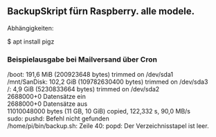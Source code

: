 
## BackupSkript fürn Raspberry. alle modele.

Abhängigkeiten:

$ apt install pigz


### Beispielausgabe bei Mailversand über Cron

/boot: 191,6 MiB (200923648 bytes) trimmed on /dev/sda1\
/mnt/SanDisk: 102,2 GiB (109782630400 bytes) trimmed on /dev/sda3\
/: 4,9 GiB (5230833664 bytes) trimmed on /dev/sda2\
2688000+0 Datensätze ein\
2688000+0 Datensätze aus\
11010048000 bytes (11 GB, 10 GiB) copied, 122,332 s, 90,0 MB/s\
sudo: pushd: Befehl nicht gefunden\
/home/pi/bin/backup.sh: Zeile 40: popd: Der Verzeichnisstapel ist leer.
